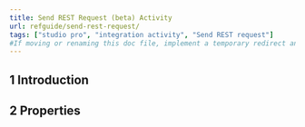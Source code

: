 ```yaml
---
title: Send REST Request (beta) Activity
url: refguide/send-rest-request/
tags: ["studio pro", "integration activity", "Send REST request"]
#If moving or renaming this doc file, implement a temporary redirect and let the respective team know they should update the URL in the product. See Mapping to Products for more details.
---
```


## 1 Introduction

## 2 Properties 

